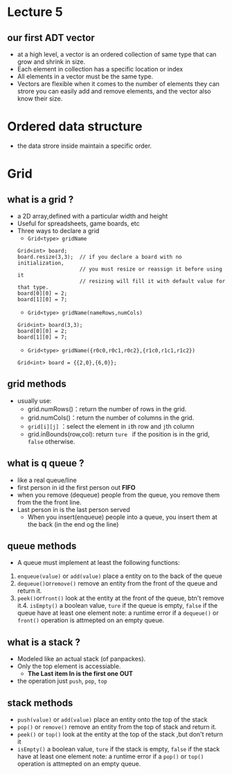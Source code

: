 # Lecture 5
## our first ADT **vector**
* at a high level, a vector is an ordered collection of same type that can 
  grow and shrink in size.
* Each element in collection has a specific location or index
* All elements in a vector must  be the same type.
* Vectors are flexible when it comes to the number of elements they can strore
you can easily add and remove elements, and the vector  also know their size.


# Ordered data structure
* the data strore inside maintain a specific order.

# Grid
## what is a grid ? 
* a 2D array,defined with a particular width and height
* Useful for spreadsheets, game boards, etc
* Three ways to declare a grid
    * `Grid<type> gridName`
    ```
    Grid<int> board;
    board.resize(3,3);  // if you declare a board with no initialization,
                        // you must resize or reassign it before using it
                        // resizing will fill it with default value for that type.
    board[0][0] = 2;
    board[1][0] = 7;
    ```
    * `Grid<type> gridName(nameRows,numCols)`
    ```
    Grid<int> board(3,3);
    board[0][0] = 2;
    board[1][0] = 7;
    ```
    * `Grid<type> gridName({r0c0,r0c1,r0c2},{r1c0,r1c1,r1c2})`
    ```
    Grid<int> board = {{2,0},{6,0}};
    ```

## grid methods
* usually use:
    * grid.numRows()：return the number of rows in the grid.
    * grid.numCols()：return the number of columns in the grid.
    * `grid[i][j]` ：select the element in `i`th row and `j`th column
    * grid.inBounds(row,col): return `ture ` if the position is in the grid,
      `false` otherwise.



## what is q queue ?
* like a real queue/line 
* first person in id the first person out **FIFO**
* when you remove (dequeue) people from the queue, you remove them from the
  the front line.
* Last person in is the last person served
    * When you insert(enqueue) people into a queue, you insert them at the back
      (in the end og  the line)

## queue methods
* A queue must implement at least the following functions:
1. `enqueue(value)` or `add(value)` place a entity on to the back of the queue
2. `dequeue()`or`remove()` remove an entity from the front of the queue and return it.
3. `peek()`or`front()` look at the entity at the front of the queue, btn't remove it.4. `isEmpty()` a boolean value, `ture` if the queue is empty,
   `false` if the queue have at least one element
   note: a runtime error if a `dequeue()` or `front()` operation is attmepted on
   an empty queue.

## what is a stack ?
* Modeled like an actual stack (of panpackes).
* Only the top element is accessiable.
    * **The Last item In is the first one OUT**
* the operation just `push`, `pop`, `top`

## stack methods
* `push(value)` or `add(value)` place an entity onto the top of the  stack
* `pop()` or `remove()` remove an entity from the top of stack and return it.
* `peek()` or `top()` look at the entity at the top of the stack ,but don't return it
* `isEmpty()` a boolean value, `ture` if the stack is empty,
   `false` if the stack have at least one element
   note: a runtime error if a `pop()` or `top()` operation is attmepted on
   an empty queue.





